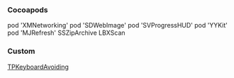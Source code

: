 ### Cocoapods
  pod 'XMNetworking'
  pod 'SDWebImage'
  pod 'SVProgressHUD'
  pod 'YYKit'
  pod 'MJRefresh'
  SSZipArchive
  LBXScan

###   Custom

[TPKeyboardAvoiding](https://github.com/michaeltyson/TPKeyboardAvoiding)
[]()
[]()
[]()
[]()
[]()
[]()
[]()


